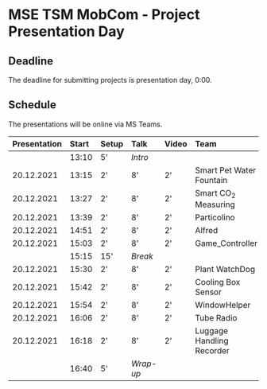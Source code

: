# MSE TSM MobCom - Project Presentation Day
## Deadline
The deadline for submitting projects is presentation day, 0:00.

## Schedule
The presentations will be online via MS Teams.

Presentation|Start|Setup|Talk|Video|Team
:---|:---|:---|:---|:---|:---
 | |13:10|5'|_Intro_
20.12.2021|13:15|2'|8'|2'|Smart Pet Water Fountain
20.12.2021|13:27|2'|8'|2'|Smart CO<sub>2</sub> Measuring
20.12.2021|13:39|2'|8'|2'|Particolino
20.12.2021|14:51|2'|8'|2'|Alfred
20.12.2021|15:03|2'|8'|2'|Game_Controller
 | |15:15|15'|_Break_
20.12.2021|15:30|2'|8'|2'|Plant WatchDog
20.12.2021|15:42|2'|8'|2'|Cooling Box Sensor
20.12.2021|15:54|2'|8'|2'|WindowHelper
20.12.2021|16:06|2'|8'|2'|Tube Radio
20.12.2021|16:18|2'|8'|2'|Luggage Handling Recorder
 | |16:40|5'|_Wrap-up_
